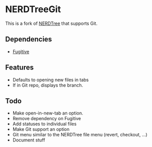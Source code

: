 NERDTreeGit
===========

This is a fork of [NERDTree](https://github.com/scrooloose/nerdtree) that
supports Git.

Dependencies
------------

- [Fugitive](https://github.com/tpope/vim-fugitive)

Features
--------

- Defaults to opening new files in tabs
- If in Git repo, displays the branch.

Todo
----

- Make open-in-new-tab an option.
- Remove dependency on Fugitive
- Add statuses to individual files
- Make Git support an option
- Git menu similar to the NERDTree file menu (revert, checkout, ...)
- Document stuff
